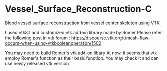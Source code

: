 # Vessel_Surface_Reconstruction-C
Blood vessel surface reconstruction from vessel center skeleton using VTK

I used vtk8.1 and customized vtk add-on library made by Romer
Please refer the following post in vtk forum : https://discourse.vtk.org/t/mesh-flaw-occurs-when-using-vtkbooleanoperation/1502

You may need to build Romer's vtk add-on libary
At now, it seems that vtk employ Romer's function as their basic function. You may check it and can use newly released vtk version
